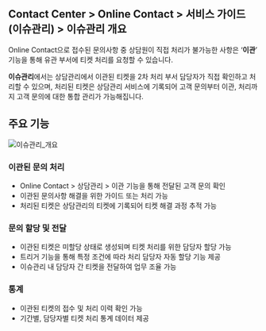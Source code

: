 ## Contact Center > Online Contact > 서비스 가이드 (이슈관리) > 이슈관리 개요

Online Contact으로 접수된 문의사항 중 상담원이 직접 처리가 불가능한 사항은 ‘**이관**’ 기능을 통해 유관 부서에 티켓 처리를 요청할 수 있습니다.

**이슈관리**에서는 상담관리에서 이관된 티켓을 2차 처리 부서 담당자가 직접 확인하고 처리할 수 있으며, 처리된 티켓은 상담관리 서비스에 기록되어 고객 문의부터 이관, 처리까지 고객 문의에 대한 통합 관리가 가능해집니다.

## 주요 기능
![이슈관리_개요](https://static.toastoven.net/prod_contact_center/OC3.0/kr/online-contact-guide-issue-flow_img0010.png)

### 이관된 문의 처리

- Online Contact > 상담관리 > 이관 기능을 통해 전달된 고객 문의 확인
- 이관된 문의사항 해결을 위한 가이드 또는 처리 가능
- 처리된 티켓은 상담관리의 티켓에 기록되어 티켓 해결 과정 추적 가능

### 문의 할당 및 전달

- 이관된 티켓은 미할당 상태로 생성되며 티켓 처리를 위한 담당자 할당 가능
- 트리거 기능을 통해 특정 조건에 따라 처리 담당자 자동 할당 기능 제공
- 이슈관리 내 담당자 간 티켓을 전달하여 업무 조율 가능 

### 통계

- 이관된 티켓의 접수 및 처리 이력 확인 가능
- 기간별, 담당자별 티켓 처리 통계 데이터 제공